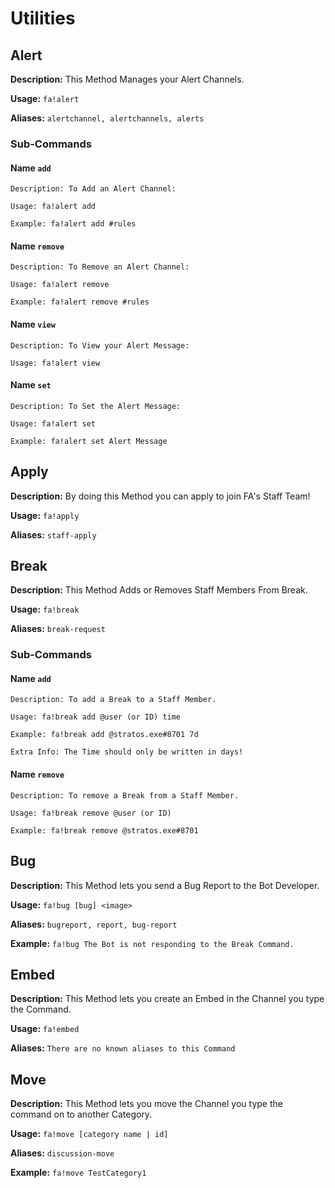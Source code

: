 # Utilities


## Alert
**Description:** This Method Manages your Alert Channels.

**Usage:** `fa!alert`

**Aliases:** `alertchannel, alertchannels, alerts`

### Sub-Commands

#### Name `add`
```
Description: To Add an Alert Channel:

Usage: fa!alert add

Example: fa!alert add #rules
```

#### Name `remove`
```
Description: To Remove an Alert Channel:

Usage: fa!alert remove

Example: fa!alert remove #rules
```

#### Name `view`
```
Description: To View your Alert Message:

Usage: fa!alert view
```

#### Name `set`
```
Description: To Set the Alert Message:

Usage: fa!alert set

Example: fa!alert set Alert Message
```


## Apply
**Description:** By doing this Method you can apply to join FA's Staff Team!

**Usage:** `fa!apply`

**Aliases:** `staff-apply`


## Break
**Description:** This Method Adds or Removes Staff Members From Break.

**Usage:** `fa!break`

**Aliases:** `break-request`

### Sub-Commands

#### Name `add`
```
Description: To add a Break to a Staff Member.

Usage: fa!break add @user (or ID) time

Example: fa!break add @stratos.exe#8701 7d

Extra Info: The Time should only be written in days!
```

#### Name `remove`
```
Description: To remove a Break from a Staff Member.

Usage: fa!break remove @user (or ID)

Example: fa!break remove @stratos.exe#8701
```


## Bug
**Description:** This Method lets you send a Bug Report to the Bot Developer.

**Usage:** `fa!bug [bug] <image>`

**Aliases:** `bugreport, report, bug-report`

**Example:** `fa!bug The Bot is not responding to the Break Command.`


## Embed
**Description:** This Method lets you create an Embed in the Channel you type the Command.

**Usage:** `fa!embed`

**Aliases:** `There are no known aliases to this Command`


## Move
**Description:** This Method lets you move the Channel you type the command on to another Category.

**Usage:** `fa!move [category name | id]`

**Aliases:** `discussion-move`

**Example:** `fa!move TestCategory1`
